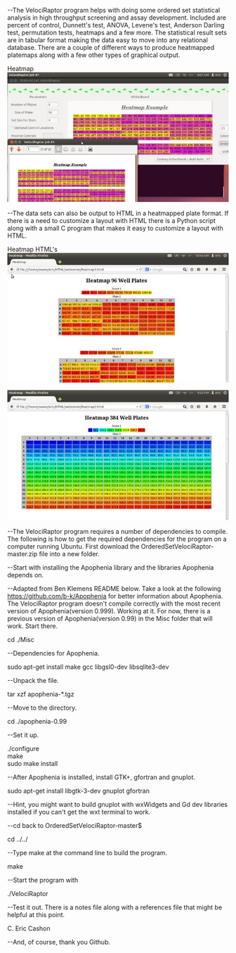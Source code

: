 

--The VelociRaptor program helps with doing some ordered set statistical analysis in high throughput screening and assay development. Included are percent of control, Dunnett's test, ANOVA, Levene's test, Anderson Darling test, permutation tests, heatmaps and a few more. The statistical result sets are in tabular format making the data easy to move into any relational database. There are a couple of different ways to produce heatmapped platemaps along with a few other types of graphical output. 

Heatmap
![ScreenShot](/HeatmapReadme.jpg)

--The data sets can also be output to HTML in a heatmapped plate format. If there is a need to customize a layout with HTML there is a Python script along with a small C program that makes it easy to customize a layout with HTML.

Heatmap HTML's
![Screenshot2](/Heatmap2.jpg)


![Screenshot3](/Heatmap3.jpg)


--The VelociRaptor program requires a number of dependencies to compile. The following is how to get the required dependencies for the program on a computer running Ubuntu. First download the OrderedSetVelociRaptor-master.zip file into a new folder.

--Start with installing the Apophenia library and the libraries Apophenia depends on.

--Adapted from Ben Klemens README below. Take a look at the following https://github.com/b-k/Apophenia for better information about Apophenia. The VelociRaptor program doesn't compile correctly with the most recent version of Apophenia(version 0.999). Working at it. For now, there is a previous version of Apophenia(version 0.99) in the Misc folder that will work. Start there.

cd ./Misc

--Dependencies for Apophenia. 

sudo apt-get install make gcc libgsl0-dev libsqlite3-dev   

--Unpack the file.

tar xzf apophenia-*.tgz   

--Move to the directory.

cd ./apophenia-0.99 

--Set it up.

./configure   
make   
sudo make install  

--After Apophenia is installed, install GTK+, gfortran and gnuplot.

sudo apt-get install libgtk-3-dev gnuplot gfortran

--Hint, you might want to build gnuplot with wxWidgets and Gd dev libraries installed if you can't get the wxt terminal to work. 

--cd back to OrderedSetVelociRaptor-master$

cd ../../

--Type make at the command line to build the program.

make 

--Start the program with

./VelociRaptor

--Test it out. There is a notes file along with a references file that might be helpful at this point.

C. Eric Cashon

--And, of course, thank you Github.